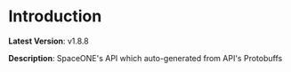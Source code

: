 # Introduction

**Latest Version**: v1.8.8


**Description**: SpaceONE's API which auto-generated from API's Protobuffs


